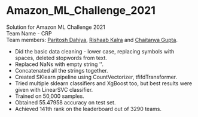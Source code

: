 # Amazon_ML_Challenge_2021

Solution for Amazon ML Challenge 2021  
Team Name - CRP  
Team members: [Paritosh Dahiya](https://github.com/hnhparitosh), [Rishaab Kalra](https://github.com/PeaPals) and [Chaitanya Gupta](https://github.com/Chaitanya31612).  
* Did the basic data cleaning - lower case, replacing symbols with spaces, deleted stopwords from text.  
* Replaced NaNs with empty string ''.  
* Concatenated all the strings together.  
* Created SKlearn pipeline using CountVectorizer, tfifdTransformer.
* Tried multiple sklearn classifiers and XgBoost too, but best results were given with LinearSVC classifier.
* Trained on 50,000 samples.
* Obtained 55.47958 accuracy on test set.
* Achieved 141th rank on the leaderboard out of 3290 teams.

